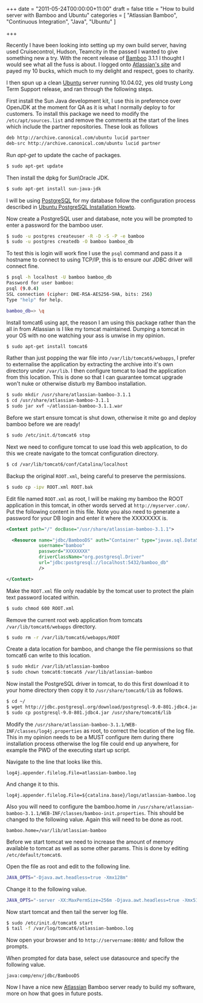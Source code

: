 +++
date = "2011-05-24T00:00:00+11:00"
draft = false
title = "How to build server with Bamboo and Ubuntu"
categories = [ "Atlassian Bamboo", "Continuous Integration", "Java", "Ubuntu" ]

+++

Recently I have been looking into setting up my own build server, having used Cruisecontrol, Hudson, Teamcity in the passed I wanted to give something new a try. With the recent release of [Bamboo](http://www.atlassian.com/software/bamboo/) 3.1.1 I thought I would see what all the fuss is about. I logged onto [Atlassian's site](http://www.atlassian.com/) and payed my 10 bucks, which much to my delight and respect, goes to charity.


I then spun up a clean [Ubuntu](http://www.ubuntu.com/) server running 10.04.02, yes old trusty Long Term Support release, and ran through the following steps.

First install the Sun Java development kit, I use this in preference over OpenJDK at the moment for QA as it is what I normally deploy to for customers. To install this package we need to modify the `/etc/apt/sources.list` and remove the comments at the start of the lines which include the partner repositories. These look as follows

```bash
deb http://archive.canonical.com/ubuntu lucid partner
deb-src http://archive.canonical.com/ubuntu lucid partner
```

Run _apt-get_ to update the cache of packages.

```bash
$ sudo apt-get update
```

Then install the dpkg for Sun\Oracle JDK.

```bash
$ sudo apt-get install sun-java-jdk
```

I will be using [PostgreSQL](http://www.postgresql.org/) for my database follow the configuration process described in [Ubuntu PostgreSQL Installation Howto](https://help.ubuntu.com/community/PostgreSQL).

Now create a PostgreSQL user and database, note you will be prompted to enter a password for the bamboo user.

```bash
$ sudo -u postgres createuser -R -D -S -P -e bamboo
$ sudo -u postgres createdb -O bamboo bamboo_db
```

To test this is login will work fine I use the `psql` command and pass it a hostname to connect to using TCP/IP, this is to ensure our JDBC driver will connect fine.

```bash
$ psql -h localhost -U bamboo bamboo_db
Password for user bamboo:
psql (9.0.4)
SSL connection (cipher: DHE-RSA-AES256-SHA, bits: 256)
Type "help" for help.

bamboo_db=> \q
```

Install tomcat6 using apt, the reason I am using this package rather than the all in from Atlassian is I like my tomcat maintained. Dumping a tomcat in your OS with no one watching your ass is unwise in my opinion.

```bash
$ sudo apt-get install tomcat6
```

Rather than just popping the war file into `/var/lib/tomcat6/webapps`, I prefer to externalise the application by extracting the archive into it's own directory under `/var/lib`. I then configure tomcat to load the application from this location. This is done so that I can guarantee tomcat upgrade won't nuke or otherwise disturb my Bamboo installation.

```bash
$ sudo mkdir /usr/share/atlassian-bamboo-3.1.1
$ cd /usr/share/atlassian-bamboo-3.1.1
$ sudo jar xvf ~/atlassian-bamboo-3.1.1.war
```

Before we start ensure tomcat is shut down, otherwise it mite go and deploy bamboo before we are ready!

```bash
$ sudo /etc/init.d/tomcat6 stop
```

Next we need to configure tomcat to use load this web application, to do this we create navigate to the tomcat configuration directory.

```bash
$ cd /var/lib/tomcat6/conf/Catalina/localhost
```

Backup the original `ROOT.xml`, being careful to preserve the permissions.

```bash
$ sudo cp -ipv ROOT.xml ROOT.bak
```

Edit file named `ROOT.xml` as root, I will be making my bamboo the ROOT application in this tomcat, in other words served at `http://myserver.com/`. Put the following content in this file. Note you also need to generate a password for your DB login and enter it where the XXXXXXXX is.

```xml
<Context path="/" docBase="/usr/share/atlassian-bamboo-3.1.1">

  <Resource name="jdbc/BambooDS" auth="Container" type="javax.sql.DataSource"
            username="bamboo"
            password="XXXXXXXX"
            driverClassName="org.postgresql.Driver"
            url="jdbc:postgresql://localhost:5432/bamboo_db"
            />

</Context>
```

Make the `ROOT.xml` file only readable by the tomcat user to protect the plain text password located within.


```bash
$ sudo chmod 600 ROOT.xml
```

Remove the current root web application from tomcats `/var/lib/tomcat6/webapps` directory.


```bash
$ sudo rm -r /var/lib/tomcat6/webapps/ROOT
```

Create a data location for bamboo, and change the file permissions so that tomcat6 can write to this location.

```bash
$ sudo mkdir /var/lib/atlassian-bamboo
$ sudo chown tomcat6:tomcat6 /var/lib/atlassian-bamboo
```

Now install the PostgreSQL driver in tomcat, to do this first download it to your home directory then copy it to `/usr/share/tomcat6/lib` as follows.

```bash
$ cd ~/
$ wget http://jdbc.postgresql.org/download/postgresql-9.0-801.jdbc4.jar
$ sudo cp postgresql-9.0-801.jdbc4.jar /usr/share/tomcat6/lib
```

Modify the `/usr/share/atlassian-bamboo-3.1.1/WEB-INF/classes/log4j.properties` as root, to correct the location of the log file. This in my opinion needs to be a MUST configure item during there installation process otherwise the log file could end up anywhere, for example the PWD of the executing start up script.

Navigate to the line that looks like this.
```
log4j.appender.filelog.File=atlassian-bamboo.log
```

And change it to this.
```
log4j.appender.filelog.File=${catalina.base}/logs/atlassian-bamboo.log
```

Also you will need to configure the bamboo.home in `/usr/share/atlassian-bamboo-3.1.1/WEB-INF/classes/bamboo-init.properties`. This should be changed to the following value. Again this will need to be done as root.
```text
bamboo.home=/var/lib/atlassian-bamboo
```

Before we start tomcat we need to increase the amount of memory available to tomcat as well as some other params. This is done by editing `/etc/default/tomcat6`.

Open the file as root and edit to the following line.
```bash
JAVA_OPTS="-Djava.awt.headless=true -Xmx128m"
```

Change it to the following value.
```bash
JAVA_OPTS="-server -XX:MaxPermSize=256m -Djava.awt.headless=true -Xmx512m"
```

Now start tomcat and then tail the server log file.

```bash
$ sudo /etc/init.d/tomcat6 start
$ tail -f /var/log/tomcat6/atlassian-bamboo.log
```

Now open your browser and to `http://servername:8080/` and follow the prompts.

When prompted for data base, select use datasource and specify the following value.
```text
java:comp/env/jdbc/BambooDS
```

Now I have a nice new [Atlassian](http://atlassian.com) Bamboo server ready to build my software, more on how that goes in future posts.

